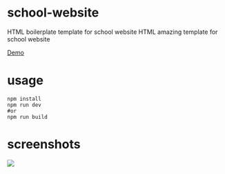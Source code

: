 # school-website
HTML boilerplate template for school website
HTML amazing template for school website

[Demo](http://sms.hrshadhin.me)

# usage
    npm install
    npm run dev
    #or
    npm run build

# screenshots

![](src/screenshots/1.png)
